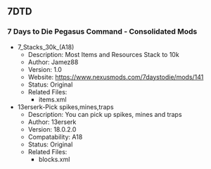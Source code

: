 ## 7DTD
### 7 Days to Die Pegasus Command - Consolidated Mods
- 7_Stacks_30k_(A18)
    - Description: Most Items and Resources Stack to 10k
    - Author: Jamez88
    - Version: 1.0
    - Website: https://www.nexusmods.com/7daystodie/mods/141
    - Status: Original
    - Related Files:
        - items.xml
- 13erserk-Pick spikes,mines,traps
    - Description: You can pick up spikes, mines and traps
    - Author: 13erserk
    - Version: 18.0.2.0
    - Compatability: A18
    - Status: Original
    - Related Files:
        - blocks.xml